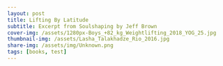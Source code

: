 ```yaml
---
layout: post
title: Lifting By Latitude
subtitle: Excerpt from Soulshaping by Jeff Brown
cover-img: /assets/1280px-Boys_+82_kg_Weightlifting_2018_YOG_25.jpg
thumbnail-img: /assets/Lasha_Talakhadze_Rio_2016.jpg
share-img: /assets/img/Unknown.png
tags: [books, test]
---
```


